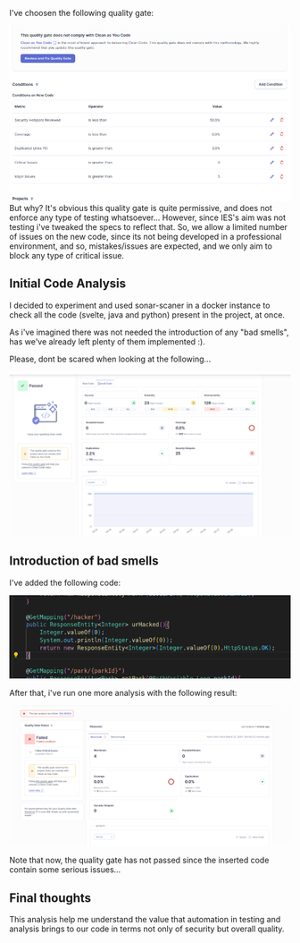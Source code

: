 I've choosen the following quality gate:

![Custom Quality Gate](image-1.png)
But why? It's obvious this quality gate is quite permissive, and does not enforce any type of testing whatsoever... However, since IES's aim was not testing i've tweaked the specs to reflect that. So, we allow a limited number of issues on the new code, since its not being developed in a professional environment, and so, mistakes/issues are expected, and we only aim to block any type of critical issue.


## Initial Code Analysis

I decided to experiment and used sonar-scaner in a docker instance to check all the code (svelte, java and python) present in the project, at once.

As i've imagined there was not needed the introduction of any "bad smells", has we've already left plenty of them implemented :).

Please, dont be scared when looking at the following...

![Analysis Result](image.png)


## Introduction of bad smells

I've added the following code:

![New code](image-3.png)

After that, i've run one more analysis with the following result:

![Failed to pass the Gate](image-4.png)

Note that now, the quality gate has not passed since the inserted code contain some serious issues...

## Final thoughts

This analysis help me understand the value that automation in testing and analysis brings to our code in terms not only of security but overall quality.
